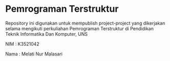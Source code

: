 # Pemrograman Terstruktur
Repository ini digunakan untuk mempublish project-project yang dikerjakan selama mengikuti perkuliahan Pemrograman Terstruktur di Pendidikan Teknik Informatika Dan Komputer, UNS

NIM  : K3521042

Nama : Melati Nur Malasari
 
